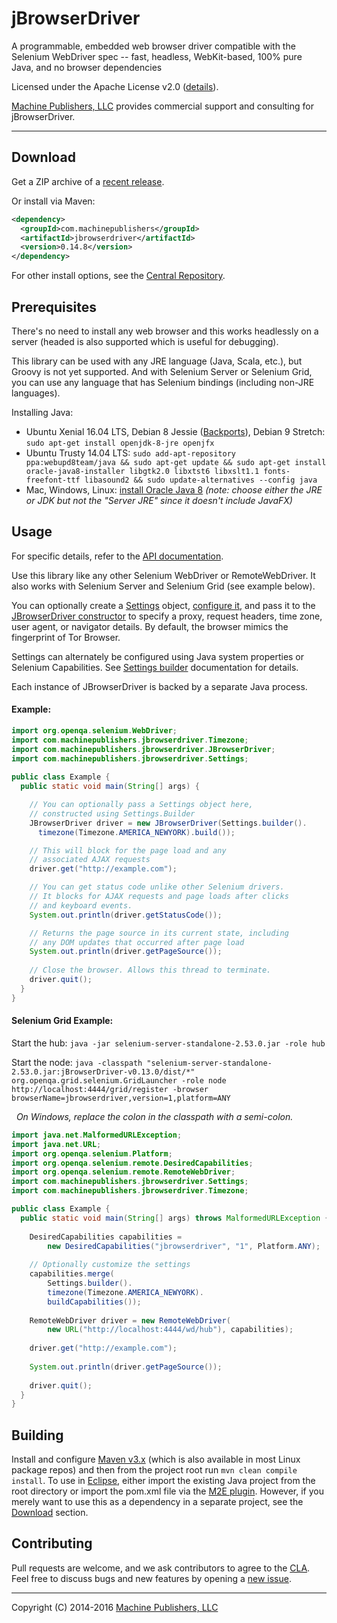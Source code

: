 # jBrowserDriver
A programmable, embedded web browser driver compatible with the Selenium WebDriver spec -- fast, headless, WebKit-based, 100% pure Java, and no browser dependencies

Licensed under the Apache License v2.0 ([details](https://raw.githubusercontent.com/MachinePublishers/jBrowserDriver/master/LICENSE)).

[Machine Publishers, LLC](https://machinepublishers.com/about) provides commercial support and consulting for jBrowserDriver.

- - -

## Download
Get a ZIP archive of a [recent release](https://github.com/MachinePublishers/jBrowserDriver/releases/latest).

Or install via Maven:
```xml
<dependency>
  <groupId>com.machinepublishers</groupId>
  <artifactId>jbrowserdriver</artifactId>
  <version>0.14.8</version>
</dependency>
```
For other install options, see the [Central Repository](http://search.maven.org/#artifactdetails|com.machinepublishers|jbrowserdriver|0.14.8|jar).

## Prerequisites
There's no need to install any web browser and this works headlessly on a server (headed is also supported which is useful for debugging).

This library can be used with any JRE language (Java, Scala, etc.), but Groovy is not yet supported. And with Selenium Server or Selenium Grid, you can use any language that has Selenium bindings (including non-JRE languages).

Installing Java:
 * Ubuntu Xenial 16.04 LTS, Debian 8 Jessie ([Backports](https://backports.debian.org/Instructions/#index2h2)), Debian 9 Stretch: `sudo apt-get install openjdk-8-jre openjfx`
 * Ubuntu Trusty 14.04 LTS: `sudo add-apt-repository ppa:webupd8team/java && sudo apt-get update && sudo apt-get install oracle-java8-installer libgtk2.0 libxtst6 libxslt1.1 fonts-freefont-ttf libasound2 && sudo update-alternatives --config java`
 * Mac, Windows, Linux: [install Oracle Java 8](http://www.oracle.com/technetwork/java/javase/downloads/index.html) *(note: choose either the JRE or JDK but not the "Server JRE" since it doesn't include JavaFX)*

## Usage
For specific details, refer to the [API documentation](http://machinepublishers.github.io/jBrowserDriver/).

Use this library like any other Selenium WebDriver or RemoteWebDriver. It also works with Selenium Server and Selenium Grid (see example below).

You can optionally create a [Settings](http://machinepublishers.github.io/jBrowserDriver/com/machinepublishers/jbrowserdriver/Settings.html) object, [configure it](http://machinepublishers.github.io/jBrowserDriver/com/machinepublishers/jbrowserdriver/Settings.Builder.html), and pass it to the [JBrowserDriver constructor](http://machinepublishers.github.io/jBrowserDriver/com/machinepublishers/jbrowserdriver/JBrowserDriver.html#JBrowserDriver-com.machinepublishers.jbrowserdriver.Settings-) to specify a proxy, request headers, time zone, user agent, or navigator details. By default, the browser mimics the fingerprint of Tor Browser.

Settings can alternately be configured using Java system properties or Selenium Capabilities. See [Settings builder](http://machinepublishers.github.io/jBrowserDriver/com/machinepublishers/jbrowserdriver/Settings.Builder.html) documentation for details.

Each instance of JBrowserDriver is backed by a separate Java process.

#### Example:
```java
import org.openqa.selenium.WebDriver;
import com.machinepublishers.jbrowserdriver.Timezone;
import com.machinepublishers.jbrowserdriver.JBrowserDriver;
import com.machinepublishers.jbrowserdriver.Settings;
    
public class Example {
  public static void main(String[] args) {

    // You can optionally pass a Settings object here,
    // constructed using Settings.Builder
    JBrowserDriver driver = new JBrowserDriver(Settings.builder().
      timezone(Timezone.AMERICA_NEWYORK).build());

    // This will block for the page load and any
    // associated AJAX requests
    driver.get("http://example.com");

    // You can get status code unlike other Selenium drivers.
    // It blocks for AJAX requests and page loads after clicks 
    // and keyboard events.
    System.out.println(driver.getStatusCode());

    // Returns the page source in its current state, including
    // any DOM updates that occurred after page load
    System.out.println(driver.getPageSource());
    
    // Close the browser. Allows this thread to terminate.
    driver.quit();
  }
}
```

#### Selenium Grid Example:

Start the hub: `java -jar selenium-server-standalone-2.53.0.jar -role hub`

Start the node: `java -classpath "selenium-server-standalone-2.53.0.jar:jBrowserDriver-v0.13.0/dist/*" org.openqa.grid.selenium.GridLauncher -role node http://localhost:4444/grid/register -browser browserName=jbrowserdriver,version=1,platform=ANY`

&nbsp;&nbsp;*On Windows, replace the colon in the classpath with a semi-colon.*

```java
import java.net.MalformedURLException;
import java.net.URL;
import org.openqa.selenium.Platform;
import org.openqa.selenium.remote.DesiredCapabilities;
import org.openqa.selenium.remote.RemoteWebDriver;
import com.machinepublishers.jbrowserdriver.Settings;
import com.machinepublishers.jbrowserdriver.Timezone;

public class Example {
  public static void main(String[] args) throws MalformedURLException {
  
    DesiredCapabilities capabilities = 
        new DesiredCapabilities("jbrowserdriver", "1", Platform.ANY);
    
    // Optionally customize the settings
    capabilities.merge(
        Settings.builder().
        timezone(Timezone.AMERICA_NEWYORK).
        buildCapabilities());
    
    RemoteWebDriver driver = new RemoteWebDriver(
        new URL("http://localhost:4444/wd/hub"), capabilities);
    
    driver.get("http://example.com");
    
    System.out.println(driver.getPageSource());
    
    driver.quit();
  }
}
```



## Building
Install and configure [Maven v3.x](https://maven.apache.org/download.cgi) (which is also available in most Linux package repos) and then from the project root run `mvn clean compile install`. To use in [Eclipse](http://www.eclipse.org/downloads/), either import the existing Java project from the root directory or import the pom.xml file via the [M2E plugin](https://marketplace.eclipse.org/content/maven-integration-eclipse-luna-and-newer). However, if you merely want to use this as a dependency in a separate project, see the [Download](https://github.com/MachinePublishers/jBrowserDriver#download) section.

## Contributing
Pull requests are welcome, and we ask contributors to agree to the [CLA](https://github.com/MachinePublishers/jBrowserDriver/blob/master/CLA-individual.txt). Feel free to discuss bugs and new features by opening a [new issue](https://github.com/MachinePublishers/jBrowserDriver/issues/new).

- - -

Copyright (C) 2014-2016 [Machine Publishers, LLC](https://machinepublishers.com)
